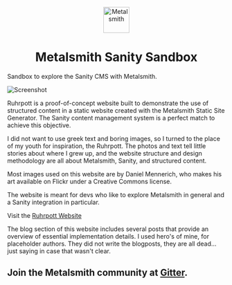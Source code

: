 <p align="center">
  <a href="https://www.metalsmith.io">
    <img alt="Metalsmith" src="https://www.glinka.co/assets/images/metalsmith-logo-bug.png" width="60" />
  </a>
</p>
<h1 align="center">
  Metalsmith Sanity Sandbox
</h1>

Sandbox to explore the Sanity CMS with Metalsmith.

![Screenshot](https://cdn.sanity.io/images/349a1vg2/production/5f587cb30cc531d7c09bc24d544c5b3e53b9aa92-2600x2096.png?w=1200&h=1200&fit=max&auto=format)

Ruhrpott is a proof-of-concept website built to demonstrate the use of structured content in a static website created with the Metalsmith Static Site Generator. The Sanity content management system is a perfect match to achieve this objective.

I did not want to use greek text and boring images, so I turned to the place of my youth for inspiration, the Ruhrpott. The photos and text tell little stories about where I grew up, and the website structure and design methodology are all about Metalsmith, Sanity, and structured content.

Most images used on this website are by Daniel Mennerich, who makes his art available on Flickr under a Creative Commons license.

The website is meant for devs who like to explore Metalsmith in general and a Sanity integration in particular.

Visit the [Ruhrpott Website](https://ruhrpott.netlify.app)

The blog section of this website includes several posts that provide an overview of essential implementation details. I used hero's of mine, for placeholder authors. They did not write the blogposts, they are all dead... just saying in case that wasn't clear.

## Join the Metalsmith community at [Gitter](https://gitter.im/metalsmith/community).